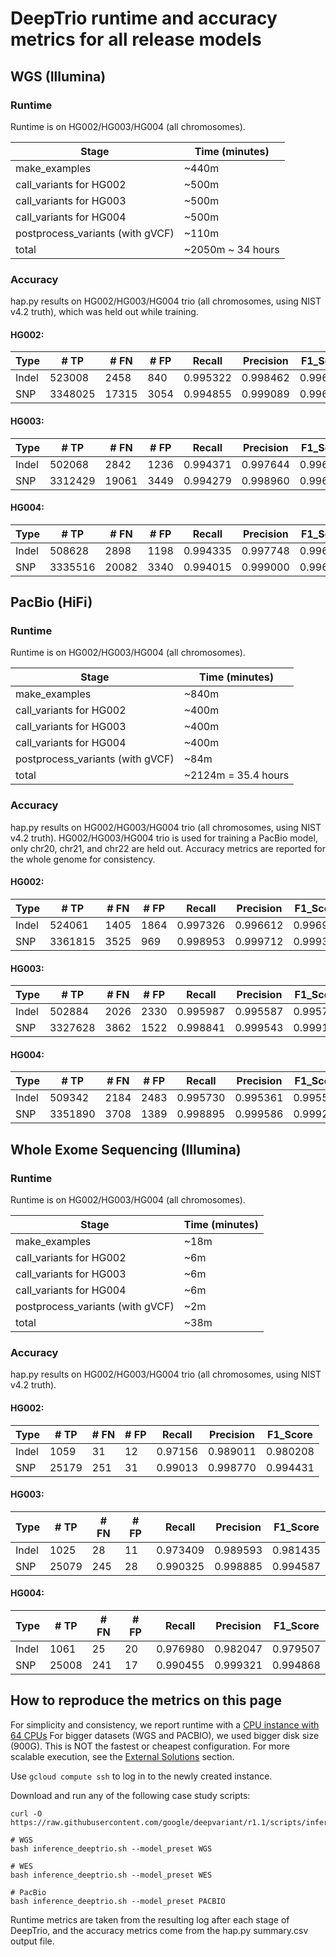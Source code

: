 # DeepTrio runtime and accuracy metrics for all release models

## WGS (Illumina)

### Runtime

Runtime is on HG002/HG003/HG004 (all chromosomes).

Stage                            | Time (minutes)
-------------------------------- | -----------------
make_examples                    | ~440m
call_variants for HG002          | ~500m
call_variants for HG003          | ~500m
call_variants for HG004          | ~500m
postprocess_variants (with gVCF) | ~110m
total                            | ~2050m ~ 34 hours

### Accuracy

hap.py results on HG002/HG003/HG004 trio (all chromosomes, using NIST v4.2
truth), which was held out while training.

#### HG002:

Type  | # TP    | # FN  | # FP | Recall   | Precision | F1_Score
----- | ------- | ----- | ---- | -------- | --------- | --------
Indel | 523008  | 2458  | 840  | 0.995322 | 0.998462  | 0.996890
SNP   | 3348025 | 17315 | 3054 | 0.994855 | 0.999089  | 0.996968

#### HG003:

Type  | # TP    | # FN  | # FP | Recall   | Precision | F1_Score
----- | ------- | ----- | ---- | -------- | --------- | --------
Indel | 502068  | 2842  | 1236 | 0.994371 | 0.997644  | 0.996005
SNP   | 3312429 | 19061 | 3449 | 0.994279 | 0.998960  | 0.996614

#### HG004:

Type  | # TP    | # FN  | # FP | Recall   | Precision | F1_Score
----- | ------- | ----- | ---- | -------- | --------- | --------
Indel | 508628  | 2898  | 1198 | 0.994335 | 0.997748  | 0.996038
SNP   | 3335516 | 20082 | 3340 | 0.994015 | 0.999000  | 0.996502

## PacBio (HiFi)

### Runtime

Runtime is on HG002/HG003/HG004 (all chromosomes).

Stage                            | Time (minutes)
-------------------------------- | -------------------
make_examples                    | ~840m
call_variants for HG002          | ~400m
call_variants for HG003          | ~400m
call_variants for HG004          | ~400m
postprocess_variants (with gVCF) | ~84m
total                            | ~2124m = 35.4 hours

### Accuracy

hap.py results on HG002/HG003/HG004 trio (all chromosomes, using NIST v4.2
truth). HG002/HG003/HG004 trio is used for training a PacBio model, only chr20,
chr21, and chr22 are held out. Accuracy metrics are reported for the whole
genome for consistency.

#### HG002:

Type  | # TP    | # FN | # FP | Recall   | Precision | F1_Score
----- | ------- | ---- | ---- | -------- | --------- | --------
Indel | 524061  | 1405 | 1864 | 0.997326 | 0.996612  | 0.996969
SNP   | 3361815 | 3525 | 969  | 0.998953 | 0.999712  | 0.999332

#### HG003:

Type  | # TP    | # FN | # FP | Recall   | Precision | F1_Score
----- | ------- | ---- | ---- | -------- | --------- | --------
Indel | 502884  | 2026 | 2330 | 0.995987 | 0.995587  | 0.995787
SNP   | 3327628 | 3862 | 1522 | 0.998841 | 0.999543  | 0.999192

#### HG004:

Type  | # TP    | # FN | # FP | Recall   | Precision | F1_Score
----- | ------- | ---- | ---- | -------- | --------- | --------
Indel | 509342  | 2184 | 2483 | 0.995730 | 0.995361  | 0.995546
SNP   | 3351890 | 3708 | 1389 | 0.998895 | 0.999586  | 0.999240

## Whole Exome Sequencing (Illumina)

### Runtime

Runtime is on HG002/HG003/HG004 (all chromosomes).

Stage                            | Time (minutes)
-------------------------------- | --------------
make_examples                    | ~18m
call_variants for HG002          | ~6m
call_variants for HG003          | ~6m
call_variants for HG004          | ~6m
postprocess_variants (with gVCF) | ~2m
total                            | ~38m

### Accuracy

hap.py results on HG002/HG003/HG004 trio (all chromosomes, using NIST v4.2
truth).

#### HG002:

Type  | # TP  | # FN | # FP | Recall  | Precision | F1_Score
----- | ----- | ---- | ---- | ------- | --------- | --------
Indel | 1059  | 31   | 12   | 0.97156 | 0.989011  | 0.980208
SNP   | 25179 | 251  | 31   | 0.99013 | 0.998770  | 0.994431

#### HG003:

Type  | # TP  | # FN | # FP | Recall   | Precision | F1_Score
----- | ----- | ---- | ---- | -------- | --------- | --------
Indel | 1025  | 28   | 11   | 0.973409 | 0.989593  | 0.981435
SNP   | 25079 | 245  | 28   | 0.990325 | 0.998885  | 0.994587

#### HG004:

Type  | # TP  | # FN | # FP | Recall   | Precision | F1_Score
----- | ----- | ---- | ---- | -------- | --------- | --------
Indel | 1061  | 25   | 20   | 0.976980 | 0.982047  | 0.979507
SNP   | 25008 | 241  | 17   | 0.990455 | 0.999321  | 0.994868

## How to reproduce the metrics on this page

For simplicity and consistency, we report runtime with a
[CPU instance with 64 CPUs](deepvariant-details.md#command-for-a-cpu-only-machine-on-google-cloud-platform)
For bigger datasets (WGS and PACBIO), we used bigger disk size (900G).
This is NOT the fastest or cheapest configuration. For more scalable execution,
see the [External Solutions] section.

Use `gcloud compute ssh` to log in to the newly created instance.

Download and run any of the following case study scripts:

```
curl -O https://raw.githubusercontent.com/google/deepvariant/r1.1/scripts/inference_deeptrio.sh

# WGS
bash inference_deeptrio.sh --model_preset WGS

# WES
bash inference_deeptrio.sh --model_preset WES

# PacBio
bash inference_deeptrio.sh --model_preset PACBIO

```

Runtime metrics are taken from the resulting log after each stage of DeepTrio,
and the accuracy metrics come from the hap.py summary.csv output file.

[External Solutions]: https://github.com/google/deepvariant#external-solutions
[CPU instance with 64 CPUs]: deepvariant-details.md#command-for-a-cpu-only-machine-on-google-cloud-platform
